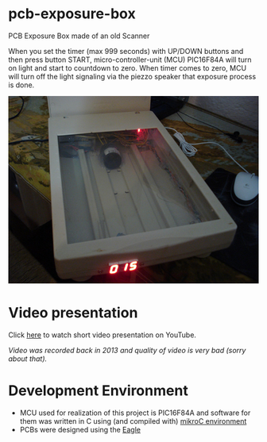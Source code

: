 # pcb-exposure-box
PCB Exposure Box made of an old Scanner

When you set the timer (max 999 seconds) with UP/DOWN buttons and then press button START, micro-controller-unit (MCU) PIC16F84A will turn on light and start to countdown to zero. When timer comes to zero, MCU will turn off the light signaling via the piezzo speaker that exposure process is done.

![](doc/img/pcb-exposure-box-opened.jpg)

# Video presentation

Click [here](https://www.youtube.com/watch?v=MrX0DLpo7UE) to watch short video presentation on YouTube.

_Video was recorded back in 2013 and quality of video is very bad (sorry about that)._

# Development Environment

- MCU used for realization of this project is PIC16F84A and software for them was written in C using (and compiled with) [mikroC environment](https://www.mikroe.com/mikroc-pic)
- PCBs were designed using the [Eagle](https://www.autodesk.com/products/eagle/overview)
